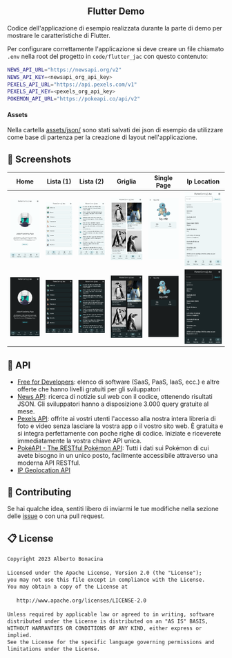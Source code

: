 <div align="center">
  <h2>Flutter Demo</h2>
</div>

Codice dell'applicazione di esempio realizzata durante la parte di demo per mostrare le caratteristiche di Flutter.

Per configurare correttamente l'applicazione si deve creare un file chiamato `.env` nella root del progetto in `code/flutter_jac` con questo contenuto:

```bash
NEWS_API_URL="https://newsapi.org/v2"
NEWS_API_KEY=<newsapi_org_api_key>
PEXELS_API_URL="https://api.pexels.com/v1"
PEXELS_API_KEY=<pexels_org_api_key>
POKEMON_API_URL="https://pokeapi.co/api/v2"
```

#### Assets

Nella cartella [assets/json/](assets/json/) sono stati salvati dei json di esempio da utilizzare come base di partenza per la creazione di layout nell'applicazione.

## 📱 Screenshots

| Home                                    | Lista (1)                                  | Lista (2)                                  | Griglia                                    | Single Page                                       | Ip Location                                    |
| --------------------------------------- | ------------------------------------------ | ------------------------------------------ | ------------------------------------------ | ------------------------------------------------- | ---------------------------------------------- |
| <img src="screenshots/home-light.png"/> | <img src="screenshots/lista-1-light.png"/> | <img src="screenshots/lista-2-light.png"/> | <img src="screenshots/gallery-light.png"/> | <img src="screenshots/single-pokemon-light.png"/> | <img src="screenshots/ip-location-light.png"/> |
| <img src="screenshots/home-dark.png"/>  | <img src="screenshots/lista-1-dark.png"/>  | <img src="screenshots/lista-2-dark.png"/>  | <img src="screenshots/gallery-dark.png"/>  | <img src="screenshots/single-pokemon-dark.png"/>  | <img src="screenshots/ip-location-dark.png"/>  |

## 🐝 API

* [Free for Developers](https://free-for.dev/#/?id=apis-data-and-ml): elenco di software (SaaS, PaaS, IaaS, ecc.) e altre offerte che hanno livelli gratuiti per gli sviluppatori
* [News API](https://newsapi.org/): ricerca di notizie sul web con il codice, ottenendo risultati JSON. Gli sviluppatori hanno a disposizione 3.000 query gratuite al mese.
* [Pexels API](https://www.pexels.com/api/): offrite ai vostri utenti l'accesso alla nostra intera libreria di foto e video senza lasciare la vostra app o il vostro sito web. È gratuita e si integra perfettamente con poche righe di codice. Iniziate e riceverete immediatamente la vostra chiave API unica.
* [PokéAPI - The RESTful Pokémon API](https://pokeapi.co/): Tutti i dati sui Pokémon di cui avete bisogno in un unico posto, facilmente accessibile attraverso una moderna API RESTful.
* [IP Geolocation API](https://ip-api.com/)

## 💎 Contributing

Se hai qualche idea, sentiti libero di inviarmi le tue modifiche nella sezione delle [issue](https://github.com/polilluminato/presentazione-flutter-jac-2023/issues) o con una pull request.

## 📋 License

```
Copyright 2023 Alberto Bonacina

Licensed under the Apache License, Version 2.0 (the "License");
you may not use this file except in compliance with the License.
You may obtain a copy of the License at

   http://www.apache.org/licenses/LICENSE-2.0

Unless required by applicable law or agreed to in writing, software
distributed under the License is distributed on an "AS IS" BASIS,
WITHOUT WARRANTIES OR CONDITIONS OF ANY KIND, either express or implied.
See the License for the specific language governing permissions and
limitations under the License.
```